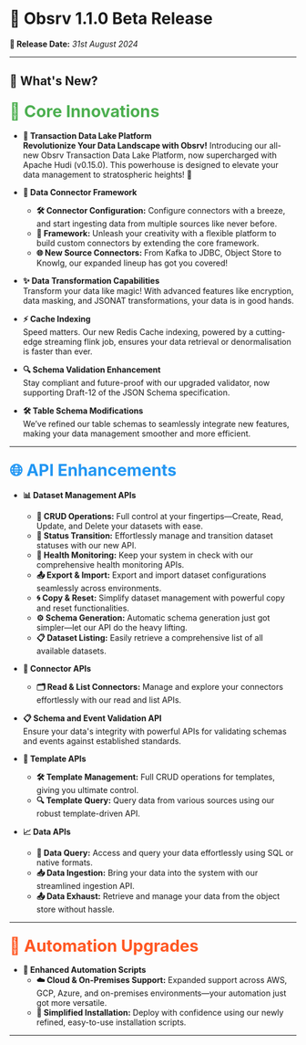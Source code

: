 

# 🎉 **Obsrv 1.1.0 Beta Release**  
**📅 Release Date:** *31st August 2024*

---

## 🌟 **What's New?** 

### <span style="font-size: 1.75em; color: #4CAF50;">🚀 **Core Innovations**</span>

- **🌟 Transaction Data Lake Platform**  
  **Revolutionize Your Data Landscape with Obsrv!** Introducing our all-new Obsrv Transaction Data Lake Platform, now supercharged with Apache Hudi (v0.15.0). This powerhouse is designed to elevate your data management to stratospheric heights! 🌌

- **🔗 Data Connector Framework**  
  - **🛠️ Connector Configuration:** Configure connectors with a breeze, and start ingesting data from multiple sources like never before.  
  - **🔧 Framework:** Unleash your creativity with a flexible platform to build custom connectors by extending the core framework.  
  - **🌐 New Source Connectors:** From Kafka to JDBC, Object Store to Knowlg, our expanded lineup has got you covered!

- **✨ Data Transformation Capabilities**  
  Transform your data like magic! With advanced features like encryption, data masking, and JSONAT transformations, your data is in good hands.

- **⚡ Cache Indexing**  
  Speed matters. Our new Redis Cache indexing, powered by a cutting-edge streaming flink job, ensures your data retrieval or denormalisation is faster than ever.

- **🔍 Schema Validation Enhancement**  
  Stay compliant and future-proof with our upgraded validator, now supporting Draft-12 of the JSON Schema specification.

- **🛠️ Table Schema Modifications**  
  We’ve refined our table schemas to seamlessly integrate new features, making your data management smoother and more efficient.
---
### <span style="font-size: 1.75em; color: #2196F3;">🌐 **API Enhancements**</span>

- **📊 Dataset Management APIs**  
  - **📁 CRUD Operations:** Full control at your fingertips—Create, Read, Update, and Delete your datasets with ease.  
  - **🔄 Status Transition:** Effortlessly manage and transition dataset statuses with our new API.  
  - **🔎 Health Monitoring:** Keep your system in check with our comprehensive health monitoring APIs.  
  - **📤 Export & Import:** Export and import dataset configurations seamlessly across environments.  
  - **🌀 Copy & Reset:** Simplify dataset management with powerful copy and reset functionalities.  
  - **⚙️ Schema Generation:** Automatic schema generation just got simpler—let our API do the heavy lifting.  
  - **📋 Dataset Listing:** Easily retrieve a comprehensive list of all available datasets.

- **🔌 Connector APIs**  
  - **🗂️ Read & List Connectors:** Manage and explore your connectors effortlessly with our read and list APIs.

- **📋 Schema and Event Validation API**  
  Ensure your data's integrity with powerful APIs for validating schemas and events against established standards.

- **🧩 Template APIs**  
  - **🛠️ Template Management:** Full CRUD operations for templates, giving you ultimate control.  
  - **🔍 Template Query:** Query data from various sources using our robust template-driven API.

- **📈 Data APIs**  
  - **🔎 Data Query:** Access and query your data effortlessly using SQL or native formats.  
  - **📥 Data Ingestion:** Bring your data into the system with our streamlined ingestion API.  
  - **📤 Data Exhaust:** Retrieve and manage your data from the object store without hassle.
---
### <span style="font-size: 1.75em; color: #FF5722;">🔧 **Automation Upgrades**</span>

- **🚀 Enhanced Automation Scripts**  
  - **☁️ Cloud & On-Premises Support:** Expanded support across AWS, GCP, Azure, and on-premises environments—your automation just got more versatile.  
  - **🔧 Simplified Installation:** Deploy with confidence using our newly refined, easy-to-use installation scripts.

---